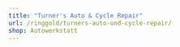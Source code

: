 ```yaml
---
title: "Turner's Auto & Cycle Repair"
url: /ringgold/turners-auto-und-cycle-repair/
shop: Autowerkstatt
---
```

